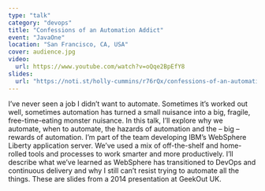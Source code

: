 ```yaml
---
type: "talk"
category: "devops"
title: "Confessions of an Automation Addict"
event: "JavaOne"
location: "San Francisco, CA, USA"
cover: audience.jpg
video:
  url: https://www.youtube.com/watch?v=oQqe2BpEfY8
slides:
  url: "https://noti.st/holly-cummins/r76rQx/confessions-of-an-automation-addict"
---
```

I’ve never seen a job I didn’t want to automate. Sometimes it’s worked out well, sometimes automation has turned a small nuisance into a big, fragile, free-time-eating monster nuisance. In this talk, I’ll explore why we automate, when to automate, the hazards of automation and the – big – rewards of automation. I’m part of the team developing IBM’s WebSphere Liberty application server. We’ve used a mix of off-the-shelf and home-rolled tools and processes to work smarter and more productively. I’ll describe what we’ve learned as WebSphere has transitioned to DevOps and continuous delivery and why I still can’t resist trying to automate all the things.
These are slides from a 2014 presentation at GeekOut UK.